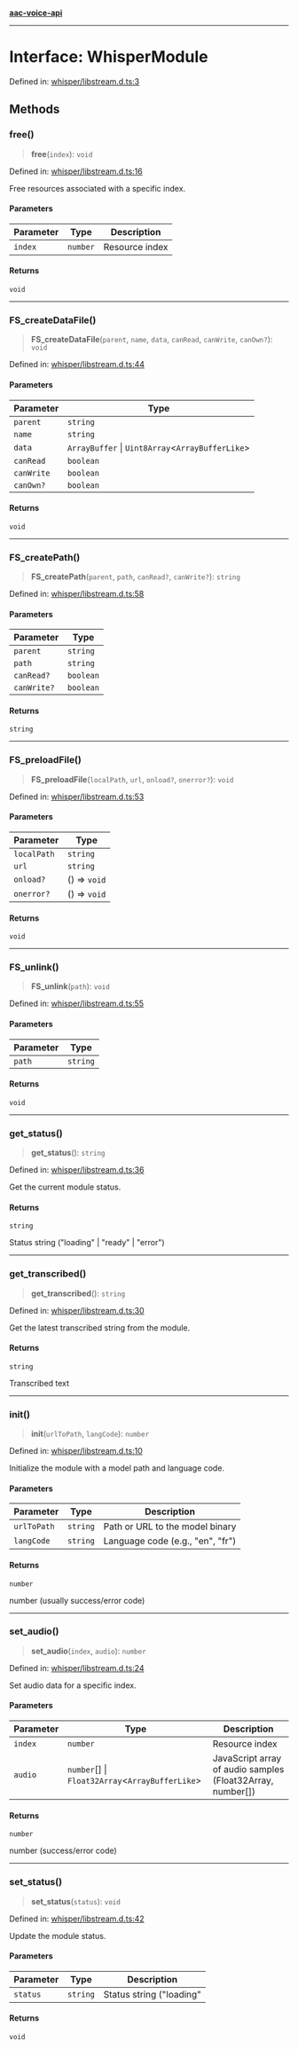 [**aac-voice-api**](../../../api-specification.md)

***

# Interface: WhisperModule

Defined in: [whisper/libstream.d.ts:3](https://github.com/Capstone-Projects-2025-Fall/project-001-aac-api/blob/681b1bef6f4d46f8f7614169d87f151ce783205a/src/whisper/libstream.d.ts#L3)

## Methods

### free()

> **free**(`index`): `void`

Defined in: [whisper/libstream.d.ts:16](https://github.com/Capstone-Projects-2025-Fall/project-001-aac-api/blob/681b1bef6f4d46f8f7614169d87f151ce783205a/src/whisper/libstream.d.ts#L16)

Free resources associated with a specific index.

#### Parameters

| Parameter | Type | Description |
| ------ | ------ | ------ |
| `index` | `number` | Resource index |

#### Returns

`void`

***

### FS\_createDataFile()

> **FS\_createDataFile**(`parent`, `name`, `data`, `canRead`, `canWrite`, `canOwn?`): `void`

Defined in: [whisper/libstream.d.ts:44](https://github.com/Capstone-Projects-2025-Fall/project-001-aac-api/blob/681b1bef6f4d46f8f7614169d87f151ce783205a/src/whisper/libstream.d.ts#L44)

#### Parameters

| Parameter | Type |
| ------ | ------ |
| `parent` | `string` |
| `name` | `string` |
| `data` | `ArrayBuffer` \| `Uint8Array`\<`ArrayBufferLike`\> |
| `canRead` | `boolean` |
| `canWrite` | `boolean` |
| `canOwn?` | `boolean` |

#### Returns

`void`

***

### FS\_createPath()

> **FS\_createPath**(`parent`, `path`, `canRead?`, `canWrite?`): `string`

Defined in: [whisper/libstream.d.ts:58](https://github.com/Capstone-Projects-2025-Fall/project-001-aac-api/blob/681b1bef6f4d46f8f7614169d87f151ce783205a/src/whisper/libstream.d.ts#L58)

#### Parameters

| Parameter | Type |
| ------ | ------ |
| `parent` | `string` |
| `path` | `string` |
| `canRead?` | `boolean` |
| `canWrite?` | `boolean` |

#### Returns

`string`

***

### FS\_preloadFile()

> **FS\_preloadFile**(`localPath`, `url`, `onload?`, `onerror?`): `void`

Defined in: [whisper/libstream.d.ts:53](https://github.com/Capstone-Projects-2025-Fall/project-001-aac-api/blob/681b1bef6f4d46f8f7614169d87f151ce783205a/src/whisper/libstream.d.ts#L53)

#### Parameters

| Parameter | Type |
| ------ | ------ |
| `localPath` | `string` |
| `url` | `string` |
| `onload?` | () => `void` |
| `onerror?` | () => `void` |

#### Returns

`void`

***

### FS\_unlink()

> **FS\_unlink**(`path`): `void`

Defined in: [whisper/libstream.d.ts:55](https://github.com/Capstone-Projects-2025-Fall/project-001-aac-api/blob/681b1bef6f4d46f8f7614169d87f151ce783205a/src/whisper/libstream.d.ts#L55)

#### Parameters

| Parameter | Type |
| ------ | ------ |
| `path` | `string` |

#### Returns

`void`

***

### get\_status()

> **get\_status**(): `string`

Defined in: [whisper/libstream.d.ts:36](https://github.com/Capstone-Projects-2025-Fall/project-001-aac-api/blob/681b1bef6f4d46f8f7614169d87f151ce783205a/src/whisper/libstream.d.ts#L36)

Get the current module status.

#### Returns

`string`

Status string ("loading" | "ready" | "error")

***

### get\_transcribed()

> **get\_transcribed**(): `string`

Defined in: [whisper/libstream.d.ts:30](https://github.com/Capstone-Projects-2025-Fall/project-001-aac-api/blob/681b1bef6f4d46f8f7614169d87f151ce783205a/src/whisper/libstream.d.ts#L30)

Get the latest transcribed string from the module.

#### Returns

`string`

Transcribed text

***

### init()

> **init**(`urlToPath`, `langCode`): `number`

Defined in: [whisper/libstream.d.ts:10](https://github.com/Capstone-Projects-2025-Fall/project-001-aac-api/blob/681b1bef6f4d46f8f7614169d87f151ce783205a/src/whisper/libstream.d.ts#L10)

Initialize the module with a model path and language code.

#### Parameters

| Parameter | Type | Description |
| ------ | ------ | ------ |
| `urlToPath` | `string` | Path or URL to the model binary |
| `langCode` | `string` | Language code (e.g., "en", "fr") |

#### Returns

`number`

number (usually success/error code)

***

### set\_audio()

> **set\_audio**(`index`, `audio`): `number`

Defined in: [whisper/libstream.d.ts:24](https://github.com/Capstone-Projects-2025-Fall/project-001-aac-api/blob/681b1bef6f4d46f8f7614169d87f151ce783205a/src/whisper/libstream.d.ts#L24)

Set audio data for a specific index.

#### Parameters

| Parameter | Type | Description |
| ------ | ------ | ------ |
| `index` | `number` | Resource index |
| `audio` | `number`[] \| `Float32Array`\<`ArrayBufferLike`\> | JavaScript array of audio samples (Float32Array, number[]) |

#### Returns

`number`

number (success/error code)

***

### set\_status()

> **set\_status**(`status`): `void`

Defined in: [whisper/libstream.d.ts:42](https://github.com/Capstone-Projects-2025-Fall/project-001-aac-api/blob/681b1bef6f4d46f8f7614169d87f151ce783205a/src/whisper/libstream.d.ts#L42)

Update the module status.

#### Parameters

| Parameter | Type | Description |
| ------ | ------ | ------ |
| `status` | `string` | Status string ("loading" | "ready" | "error") |

#### Returns

`void`
